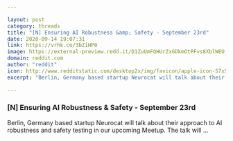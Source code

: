 ```yaml
---

layout: post
category: threads
title: "[N] Ensuring AI Robustness &amp; Safety - September 23rd"
date: 2020-09-14 19:07:31
link: https://vrhk.co/3bZiHP0
image: https://external-preview.redd.it/D1ZuUmFQHUrZxGDkmOtPFvs8XblWEU_w3V3tQ9dDoBM.jpg?width=600&height=314.136125654&auto=webp&crop=600:314.136125654,smart&s=6bc1bd177cb0f502c53115c98a855c8039717fcc
domain: reddit.com
author: "reddit"
icon: http://www.redditstatic.com/desktop2x/img/favicon/apple-icon-57x57.png
excerpt: "Berlin, Germany based startup Neurocat will talk about their approach to AI robustness and safety testing in our upcoming Meetup. The talk will ..."

---
```


### [N] Ensuring AI Robustness &amp; Safety - September 23rd

Berlin, Germany based startup Neurocat will talk about their approach to AI robustness and safety testing in our upcoming Meetup. The talk will ...